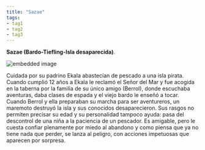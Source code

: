 ```yaml
---
title: "Sazae"
tags:
- tag1
- tag2
- tag3
---
```


**Sazae (Bardo-Tiefling-Isla desaparecida)**.

![embedded image](https://assets.legendkeeper.com/60900d6a-2fd2-4b6d-8b73-8819766e461f.png "Attachment")

Cuidada por su padrino Ekala abastecían de pescado a una isla pirata. Cuando cumplió 12 años a Ekala le reclamó el Señor del Mar y fue acogida en la taberna por la familia de su único amigo (Berrol), donde escuchaba aventuras, daba clases de espada y el viejo bardo le enseñó a tocar. Cuando Berrol y ella preparaban su marcha para ser aventureros, un maremoto destruyó la isla y sus conocidos desaparecieron. Sus rasgos no permiten precisar su edad y su personalidad tampoco ayuda: pasa del descontrol de una niña a la paciencia de un pescador. Es amigable, pero le cuesta confiar plenamente por miedo al abandono y como piensa que ya no tiene nada que perder, se lanza al peligro, con acciones impetuosas que aparecen por sorpresa.